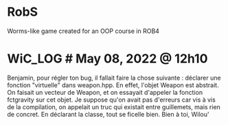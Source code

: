 # RobS
Worms-like game created for an OOP course in ROB4

# WiC_LOG # May 08, 2022 @ 12h10
Benjamin, pour régler ton bug, il fallait faire la chose suivante : déclarer une fonction "virtuelle" dans weapon.hpp.
En effet, l'objet Weapon est abstrait. On faisait un vecteur de Weapon, et on essayait d'appeler la fonction fctgravity sur cet objet. Je suppose qu'on avait pas d'erreurs car vis à vis de la compilation, on appelait un truc qui existait entre guillemets, mais rien de concret. En déclarant la classe, tout se ficelle bien.
Bien à toi,
Wilou'
